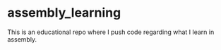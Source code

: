 # assembly_learning
This is an educational repo where I push code regarding what I learn in assembly.
